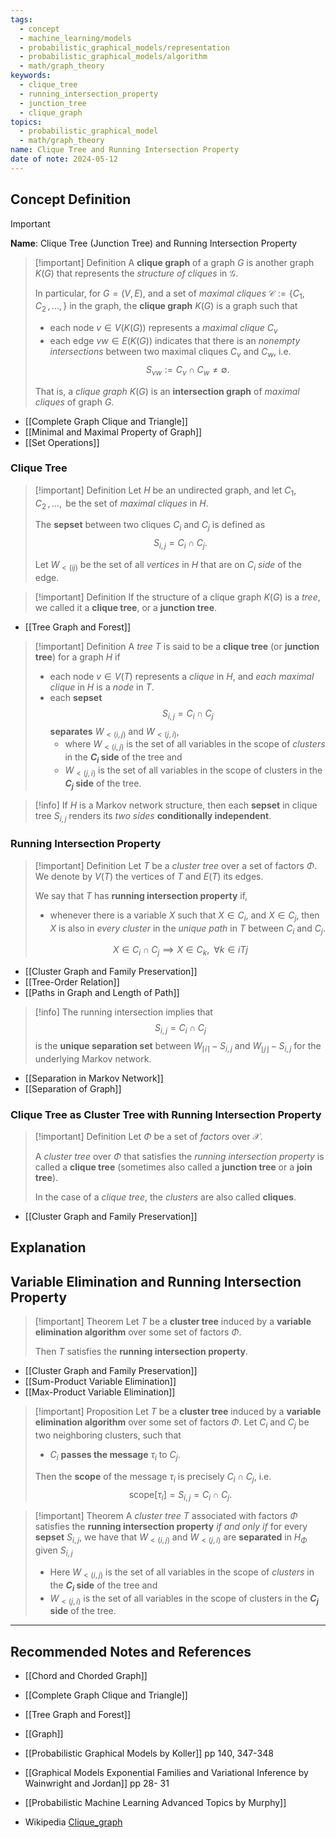 ```yaml
---
tags:
  - concept
  - machine_learning/models
  - probabilistic_graphical_models/representation
  - probabilistic_graphical_models/algorithm
  - math/graph_theory
keywords:
  - clique_tree
  - running_intersection_property
  - junction_tree
  - clique_graph
topics:
  - probabilistic_graphical_model
  - math/graph_theory
name: Clique Tree and Running Intersection Property
date of note: 2024-05-12
---
```


## Concept Definition

>[!important]
>**Name**: Clique Tree (Junction Tree) and Running Intersection Property

>[!important] Definition
>A **clique graph** of a graph $G$ is another graph $K(G)$ that represents the *structure of cliques* in $\mathcal{G}$.
>
>In particular, for $G =(V,E)$, and a set of *maximal cliques* $\mathscr{C} := \left\{ C_{1}, C_{2} \,{,}\ldots{,}\, \right\}$ in the graph,  the **clique graph**  $K(G)$ is a graph such that 
>- each node $v\in V\left( K(G) \right)$ represents a *maximal clique* $C_{v}$
>- each edge $vw \in E\left( K(G) \right)$ indicates that there is an *nonempty intersections* between two maximal cliques $C_{v}$ and $C_{w}$, i.e. $$S_{vw} := C_{v}\cap C_{w} \neq \emptyset.$$
>  
>That is, a *clique graph* $K(G)$ is an **intersection graph** of *maximal cliques* of graph $G$.

- [[Complete Graph Clique and Triangle]]
- [[Minimal and Maximal Property of Graph]]
- [[Set Operations]]

### Clique Tree

>[!important] Definition
>Let $H$ be an undirected graph, and let $C_{1}, C_{2} \,{,}\ldots{,}\,$ be the set of *maximal cliques* in $H.$
>
>The **sepset** between two cliques $C_{i}$ and $C_{j}$ is defined as $$S_{i,j} = C_{i}\cap C_{j}.$$
>
>Let $W_{< (ij)}$ be the set of all *vertices* in $H$ that are on *$C_{i}$ side* of the edge. 


>[!important] Definition
>If the structure of a clique graph $K(G)$ is a *tree*, we called it a **clique tree**, or a **junction tree**.

- [[Tree Graph and Forest]]

>[!important] Definition
>A *tree* $T$ is said to be a **clique tree** (or **junction tree**) for a graph $H$ if
>- each node $v\in V\left( T\right)$ represents a *clique* in $H$, and *each maximal clique* in $H$ is a *node* in $T$.
>- each **sepset** $$S_{i,j} = C_{i} \cap C_{j}$$ **separates** $W_{< (i,j)}$ and $W_{< (j,i)}$,
>	- where $W_{< (i,j)}$  is the set of all variables in the scope of *clusters* in the **$C_{i}$ side** of the tree and 
>	- $W_{< (j,i)}$ is the set of all variables in the scope of clusters in the **$C_j$ side** of the tree.

>[!info]
>If $H$ is a Markov network structure, then each **sepset** in clique tree $S_{i,j}$ renders its *two sides* **conditionally independent**.

### Running Intersection Property

>[!important] Definition
>Let $T$ be a *cluster tree* over a set of factors $\Phi$. We denote by $V(T)$ the vertices of $T$ and $E(T)$ its edges.
>
>We say that $T$ has **running intersection property** if, 
>- whenever there is a variable $X$ such that $X\in C_{i}$, and $X\in C_{j}$, then $X$ is also in *every cluster* in the *unique path* in $T$ between $C_{i}$ and $C_{j}$.  
>  
>  $$X\in C_{i}\cap C_{j} \implies X \in C_{k},\;\; \forall k\in iTj$$

- [[Cluster Graph and Family Preservation]]
- [[Tree-Order Relation]]
- [[Paths in Graph and Length of Path]]


>[!info]
>The running intersection implies that $$S_{i,j} = C_{i} \cap C_{j}$$ is the **unique separation set** between $W_{\lceil i \rceil} - S_{i,j}$ and $W_{\lfloor j \rfloor} - S_{i,j}$ for the underlying Markov network.

- [[Separation in Markov Network]]
- [[Separation of Graph]]

### Clique Tree as Cluster Tree with Running Intersection Property

>[!important] Definition
>Let $\Phi$ be a set of *factors* over $\mathcal{X}$. 
>
>A *cluster tree* over $\Phi$ that satisfies the *running intersection property* is called a **clique tree** (sometimes also called a **junction tree** or a **join tree**). 
>
>In the case of a *clique tree*, the *clusters* are also called **cliques**.

- [[Cluster Graph and Family Preservation]]

## Explanation


## Variable Elimination and Running Intersection Property

>[!important] Theorem
>Let $T$ be a **cluster tree** induced by a **variable elimination algorithm** over some set of factors $\Phi$. 
>
>Then $T$ satisfies the **running intersection property**.

- [[Cluster Graph and Family Preservation]]
- [[Sum-Product Variable Elimination]]
- [[Max-Product Variable Elimination]]

>[!important] Proposition
>Let $T$ be a **cluster tree** induced by a **variable elimination algorithm** over some set of factors $\Phi$. Let $C_{i}$ and $C_{j}$ be two neighboring clusters, such that
>- $C_{i}$ **passes the message** $\tau_{i}$ to $C_{j}$.
>
>Then the **scope** of the message $\tau_{i}$ is precisely $C_{i} \cap C_{j}$, i.e. $$\text{scope}[\tau_{i}] = S_{i,j} = C_{i} \cap C_{j}.$$



>[!important] Theorem
>A *cluster tree* $T$ associated with factors $\Phi$ satisfies the **running intersection property** *if and only if* for every **sepset** $S_{i,j}$, we have that $W_{< (i,j)}$ and $W_{< (j,i)}$ are **separated** in $H_{\Phi}$ given $S_{i,j}$
>  
>- Here $W_{< (i,j)}$  is the set of all variables in the scope of *clusters* in the **$C_{i}$ side** of the tree and 
>- $W_{< (j,i)}$ is the set of all variables in the scope of clusters in the **$C_j$ side** of the tree.






-----------
##  Recommended Notes and References


- [[Chord and Chorded Graph]]
- [[Complete Graph Clique and Triangle]]

- [[Tree Graph and Forest]]
- [[Graph]]

- [[Probabilistic Graphical Models by Koller]] pp 140, 347-348
- [[Graphical Models Exponential Families and Variational Inference by Wainwright and Jordan]] pp 28- 31
- [[Probabilistic Machine Learning Advanced Topics by Murphy]]
- Wikipedia [Clique_graph](https://en.wikipedia.org/wiki/Clique_graph)
